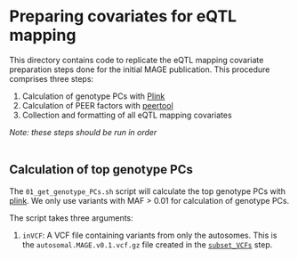 # Preparing covariates for eQTL mapping

This directory contains code to replicate the eQTL mapping covariate preparation steps done for the initial MAGE publication. This procedure comprises three steps:
1. Calculation of genotype PCs with [Plink](https://www.cog-genomics.org/plink/)
2. Calculation of PEER factors with [peertool](https://github.com/PMBio/peer)
3. Collection and formatting of all eQTL mapping covariates

*Note: these steps should be run in order*<br><br>

## Calculation of top genotype PCs

The `01_get_genotype_PCs.sh` script will calculate the top genotype PCs with [plink](https://www.cog-genomics.org/plink/). We only use variants with MAF > 0.01 for calculation of genotype PCs.

The script takes three arguments:
1. `inVCF`: A VCF file containing variants from only the autosomes. This is the `autosomal.MAGE.v0.1.vcf.gz` file created in the [`subset_VCFs`](../../data_preparation/subset_VCFs/) step.


<!--
# MAGE Expression Quantification

This directory contains code to replicate the expression quantification procedure does as part of the initial MAGE publication. This procedure is broadly split into three sections:
1. Initial transcript-level quantification with [Salmon](https://combine-lab.github.io/salmon/)
2. Filtering and normalization for eQTL mapping analysis
3. Filtering and normalization for Differential Expression analyses

*Note: these analyses steps should be run in order*<br><br>

## Transcript-level quantification with Salmon

The `01_run_salmon.sh` script will perform expression quantification with [Salmon](https://combine-lab.github.io/salmon/), an alignment free expression quantification tool. For the intial MAGE publication, we used the [GENCODE v38]() transcript sequences file for expression quantification (download [here](https://ftp.ebi.ac.uk/pub/databases/gencode/Gencode_human/release_38/gencode.v38.transcripts.fa.gz))

The script takes four arguments:
1. `fastqListFile`: A tab-separated file with paths to MAGE FASTQ files. This file should have three columns: 1) libraryID, 2) path to pair1 FASTQ file, 3) path to pair2 FASTQ file
2. `gencodeTranscriptsFasta`: The gencode transcript sequences FASTA file (we used the Gencode v38 file [here](https://ftp.ebi.ac.uk/pub/databases/gencode/Gencode_human/release_38/gencode.v38.transcripts.fa.gz))
3. `outIndexDir`: Directory to write salmon index files to
4. `outSalmonDir`: Directory to write salmon quantifications to
<br><br>

## Filtering and normalization for eQTL analyses

The `02_filter_normalize.sh` script will merge transcript-level quantifications to gene-level quantifications and filter out lowly expressed genes (only genes with counts >= 6 and TPM >= 0.1 i at least 20% of samples are kept). It will also output four different quantifications:
1. Raw counts (no normalization)
2. TMM values
3. Inverse-normalized TMM values (used for eQTL mapping)
4. DESeq2-normalized logged counts (used for calculation of allelic fold change [aFC])

The script takes four arguments:
1. `transcriptGTF`: The Gencode transcript GTF file, used for mapping transcripts to genes (we used the Gencide v38 files [here](https://ftp.ebi.ac.uk/pub/databases/gencode/Gencode_human/release_38/gencode.v38.annotation.gtf.gz))
2. `salmonQuantListFile`: A tab-separated file with paths to Salmon `quant.sf` files from `01_run_salmon.sh`. This files should have two columns: 1) sampleID (to be used in output files) and 2) path to corresponding `quant.sf` file. For eQTL analyses, for each of the 24 samples sequenced in triplicate, we selected only the replicate with the most reads for further analysis.
3. `outQuantsDir`: Directory to write gene-level filtered expression quantification files to
4. `outPrefix`: Prefix of output files in `outQuantsDir`
<br><br>
-->
